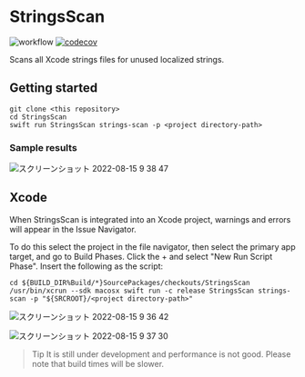 # StringsScan
![workflow](https://github.com/pocosoft/StringsScan/actions/workflows/swift.yml/badge.svg)
[![codecov](https://codecov.io/gh/pocosoft/StringsScan/branch/main/graph/badge.svg?token=tNUwaugU4z)](https://codecov.io/gh/pocosoft/StringsScan)

Scans all Xcode strings files for unused localized strings.

## Getting started

```
git clone <this repository>
cd StringsScan
swift run StringsScan strings-scan -p <project directory-path>
```

### Sample results

![スクリーンショット 2022-08-15 9 38 47](https://user-images.githubusercontent.com/12389710/184561077-79aa6ff1-6b79-4105-adef-ff891e8fea57.png)

## Xcode

When StringsScan is integrated into an Xcode project, warnings and errors will appear in the Issue Navigator.

To do this select the project in the file navigator, then select the primary app target, and go to Build Phases. Click the + and select "New Run Script Phase". Insert the following as the script:

```
cd ${BUILD_DIR%Build/*}SourcePackages/checkouts/StringsScan
/usr/bin/xcrun --sdk macosx swift run -c release StringsScan strings-scan -p "${SRCROOT}/<project directory-path>"
```

![スクリーンショット 2022-08-15 9 36 42](https://user-images.githubusercontent.com/12389710/184560987-7ef443e5-836f-4840-8332-e06b2705b060.png)

![スクリーンショット 2022-08-15 9 37 30](https://user-images.githubusercontent.com/12389710/184561015-b2615f3c-7ca9-429b-a13c-b5cb8b3f1aac.png)

> Tip
> It is still under development and performance is not good.
> Please note that build times will be slower.
